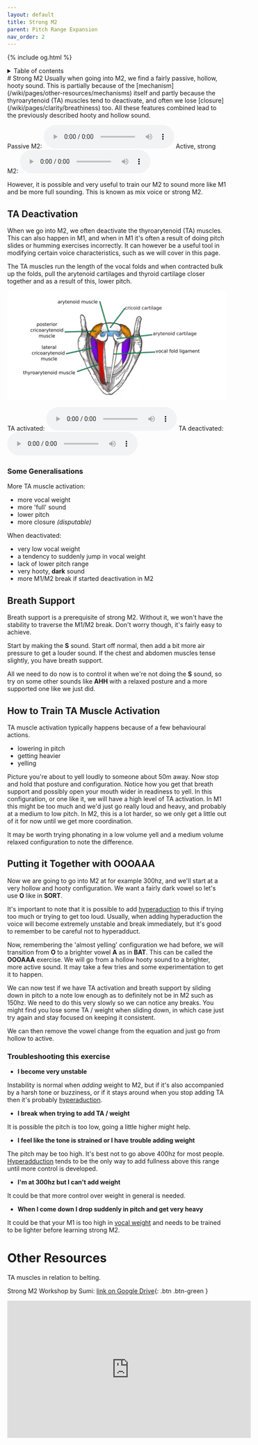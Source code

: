 ```yaml
---
layout: default
title: Strong M2
parent: Pitch Range Expansion
nav_order: 2
---
```

{% include og.html %}
<details closed markdown="block">
  <summary>
    Table of contents
  </summary>
{: .text-delta }
1. TOC
{:toc}
</details>
# Strong M2
Usually when going into M2, we find a fairly passive, hollow, hooty sound. This is partially because of the [mechanism](/wiki/pages/other-resources/mechanisms) itself and partly because the thyroarytenoid (TA) muscles tend to deactivate, and often we lose [closure](/wiki/pages/clarity/breathiness) too. All these features combined lead to the previously described hooty and hollow sound.

Passive M2:
<audio controls> <source src="/audio/tone-m2-passive.ogg" type="audio/ogg"> Your browser does not support the audio element. </audio>
Active, strong M2:
<audio controls> <source src="/audio/tone-m2-active.ogg" type="audio/ogg"> Your browser does not support the audio element. </audio>

However, it is possible and very useful to train our M2 to sound more like M1 and be more full sounding. This is known as mix voice or strong M2.


## TA Deactivation
When we go into M2, we often deactivate the thyroarytenoid (TA) muscles. This can also happen in M1, and when in M1 it's often a result of doing pitch slides or humming exercises incorrectly. It can however be a useful tool in modifying certain voice characteristics, such as we will cover in this page.

The TA muscles run the length of the vocal folds and when contracted bulk up the folds, pull the arytenoid cartilages and thyroid cartilage closer together and as a result of this, lower pitch.

![muscles](/img/diagram-larynx-intrinsic.jpg)

TA activated:
<audio controls> <source src="/audio/ta-activation.ogg" type="audio/ogg"> Your browser does not support the audio element. </audio>
TA deactivated:
<audio controls> <source src="/audio/ta-deactivation.ogg" type="audio/ogg"> Your browser does not support the audio element. </audio>


### Some Generalisations
More TA muscle activation:
- more vocal weight
- more 'full' sound
- lower pitch
- more closure _(disputable)_

When deactivated:
- very low vocal weight
- a tendency to suddenly jump in vocal weight
- lack of lower pitch range
- very hooty, <b class="hlblue">dark</b> sound
- more M1/M2 break if started deactivation in M2


## Breath Support
Breath support is a prerequisite of strong M2. Without it, we won't have the stability to traverse the M1/M2 break. Don't worry though, it's fairly easy to achieve.

Start by making the <b class="hlblue">S</b> sound. Start off normal, then add a bit more air pressure to get a louder sound. If the chest and abdomen  muscles tense slightly, you have breath support.

All we need to do now is to control it when we're not doing the <b class="hlblue">S</b> sound, so try on some other sounds like <b class="hlblue">AHH</b>  with a relaxed posture and a more supported one like we just did.


## How to Train TA Muscle Activation
TA muscle activation typically happens because of a few behavioural actions.
- lowering in pitch
- getting heavier
- yelling

Picture you're about to yell loudly to someone about 50m away. Now stop and hold that posture and configuration. Notice how you get that breath support and possibly open your mouth wider in readiness to yell. In this configuration, or one like it, we will have a high level of TA activation. In M1 this might be too much and we'd just go really loud and heavy, and probably at a medium to low pitch. In M2, this is a lot harder, so we only get a little out of it for now until we get more coordination.

It may be worth trying phonating in a low volume yell and a medium volume relaxed configuration to note the difference.


## Putting it Together with OOOAAA
Now we are going to go into M2 at for example 300hz, and we'll start at a very hollow and hooty configuration. We want a fairly dark vowel so let's use <b class="hlblue">O</b> like in <b class="hlblue">SORT</b>.

It's important to note that it is possible to add [hyperaduction](/wiki/pages/various/hyperadduction) to this if trying too much or trying to get too loud. Usually, when adding hyperaduction the voice will become extremely unstable and break immediately, but it's good to remember to be careful not to hyperadduct.

Now, remembering the 'almost yelling' configuration we had before, we will transition from <b class="hlblue">O</b> to a brighter vowel <b class="hlyellow">A</b> as in <b class="hlyellow">BAT</b>. This can be called the <b class="hlgreen">OOOAAA</b> exercise. We will go from a hollow hooty sound to a brighter, more active sound. It may take a few tries and some experimentation to get it to happen.

We can now test if we have TA activation and breath support by sliding down in pitch to a note low enough as to definitely not be in M2 such as 150hz. We need to do this very slowly so we can notice any breaks. You might find you lose some TA / weight when sliding down, in which case just try again and stay focused on keeping it consistent.

We can then remove the vowel change from the equation and just go from hollow to active.

### Troubleshooting this exercise

- **I become very unstable**

Instability is normal when _adding_ weight to M2, but if it's also accompanied by a harsh tone or buzziness, or if it stays around when you stop adding TA then it's probably [hyperaduction](/wiki/pages/various/hyperadduction).

- **I break when trying to add TA / weight**

It is possible the pitch is too low, going a little higher might help.

- **I feel like the tone is strained or I have trouble adding weight**

The pitch may be too high. It's best not to go above 400hz for most people. [Hyperadduction](/wiki/pages/various/hyperadduction) tends to be the only way to add fullness above this range until more control is developed.

- **I'm at 300hz but I can't add weight**

It could be that more control over weight in general is needed.

- **When I come down I drop suddenly in pitch and get very heavy**

It could be that your M1 is too high in [vocal weight](/wiki/pages/vocal-weight) and needs to be trained to be lighter before learning strong M2.


# Other Resources
TA muscles in relation to belting.


Strong M2 Workshop by Sumi:
[link on Google Drive](https://drive.google.com/file/d/19gdaBC4ECDBajFYUV7JbbJT6pAoUr64H/view?usp=sharing){: .btn .btn-green }

<p align="left">
  <iframe width="560" height="315" src="https://www.youtube.com/embed/GI4vPNLT7a4" title="YouTube video player" frameborder="0" allow="accelerometer; autoplay; clipboard-write; encrypted-media; gyroscope; picture-in-picture" allowfullscreen></iframe>
</p>









<!--  -->
